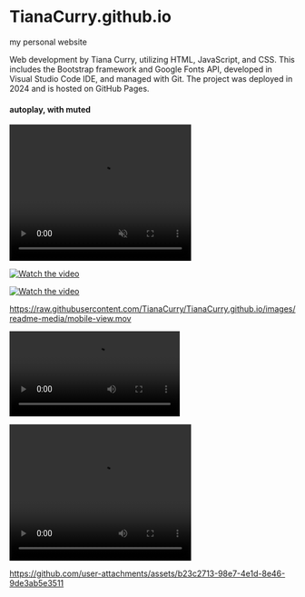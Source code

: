 # TianaCurry.github.io
 my personal website

 Web development by Tiana Curry, utilizing HTML, JavaScript, and CSS. This includes the Bootstrap framework and Google Fonts API, developed in Visual Studio Code IDE, and managed with Git. The project was deployed in 2024 and is hosted on GitHub Pages.

<h4>autoplay, with muted</h4>
<video autoplay muted loop width="320" height="240">
  <source src="./images/readme-media/mobile-view.mp4" type="video/mp4">
  <p>Your browser does not support the video element.</p>
</video>

[![Watch the video](https://raw.githubusercontent.com/username/repository/branch/path/to/thumbnail.jpg)](https://raw.githubusercontent.com/username/repository/branch/path/to/video.mp4)

[![Watch the video](https://user-images.githubusercontent.com/TianaCurry/TianaCurry.github.io/images/readme-media/mobile-view-1.png)](https://user-images.githubusercontent.com/TianaCurry/TianaCurry.github.io/images/readme-media/mobile-view.mp4)

https://raw.githubusercontent.com/TianaCurry/TianaCurry.github.io/images/readme-media/mobile-view.mov

![](./images/readme-media/mobile-view.mov)

<video width="320" height="240" controls>
  <source src="./images/readme-media/mobile-view.mov" type="video/mp4">
</video>

https://github.com/user-attachments/assets/b23c2713-98e7-4e1d-8e46-9de3ab5e3511

